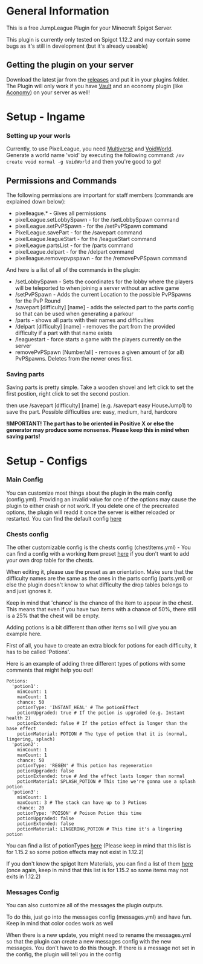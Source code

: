 # General Information

This is a free JumpLeague Plugin for your Minecraft Spigot Server.

This plugin is currently only tested on Spigot 1.12.2 and may contain some bugs as it's still in development (but it's already useable)

## Getting the plugin on your server

Download the latest jar from the [releases](https://github.com/Skiftstar/JumpLeague/releases) and put it in your plugins folder.
The Plugin will only work if you have [Vault](https://www.spigotmc.org/resources/vault.34315/) and an economy plugin (like [Aconomy](https://www.spigotmc.org/resources/aconomy-simple-vault-economy.64569/)) on your server as well!

# Setup - Ingame

### Setting up your worls

Currently, to use PixelLeague, you need [Multiverse](https://www.spigotmc.org/resources/multiverse-core.390/) and [VoidWorld](https://www.spigotmc.org/resources/voidworld.29807/). Generate a world name 'void' by executing the following command: `/mv create void normal -g VoidWorld` and then you're good to go!

## Permissions and Commands

The following permissions are important for staff members (commands are explained down below):
- pixelleague.* - Gives all permissions
- pixelLeague.setLobbySpawn - for the /setLobbySpawn command
- pixelLeague.setPvPSpawn - for the /setPvPSpawn command
- PixelLeague.savePart - for the /savepart command
- pixelLeague.leagueStart - for the /leagueStart command
- pixelLeague.partsList - for the /parts command
- pixelLeague.delpart - for the /delpart command
- pixelleague.removepvpspawn - for the /removePvPSpawn command

And here is a list of all of the commands in the plugin:
- /setLobbySpawn - Sets the coordinates for the lobby where the players will be teleported to when joining a server without an active game
- /setPvPSpawn - Adds the current Location to the possible PvPSpawns for the PvP Round
- /savepart [difficulty] [name] - adds the selected part to the parts config so that can be used when generating a parkour
- /parts - shows all parts with their names and difficulties
- /delpart [difficulty] [name] - removes the part from the provided difficulty if a part with that name exists
- /leaguestart - force starts a game with the players currently on the server
- removePvPSpawn [Number/all] - removes a given amount of (or all) PvPSpawns. Deletes from the newer ones first.

### Saving parts

Saving parts is pretty simple. Take a wooden shovel and left click to set the first postion, right click to set the second postion.

then use /savepart [difficulty] [name] (e.g. /savepart easy HouseJump1) to save the part.
Possible difficulties are: easy, medium, hard, hardcore

**!IMPORTANT! The part has to be oriented in Positive X or else the generator may produce some nonsense. Please keep this in mind when saving parts!**

# Setup - Configs

### Main Config

You can customize most things about the plugin in the main config (config.yml). Providing an invalid value for one of the options may cause the plugin to either crash or not work. If you delete one of the precreated options, the plugin will readd it once the server is either reloaded or restarted.
You can find the default config [here](https://github.com/Skiftstar/JumpLeague/blob/master/resources/config.yml)

### Chests config

The other customizable config is the chests config (chestItems.yml) - You can find a config with a working Item preset [here](https://github.com/Skiftstar/JumpLeague/blob/master/resources/chestItems.yml) if you don't want to add your own drop table for the chests.

When editing it, please use the preset as an orientation. Make sure that the difficulty names are the same as the ones in the parts config (parts.yml) or else the plugin doesn't know to what difficulty the drop tables belongs to and just ignores it.

Keep in mind that 'chance' is the chance of the item to appear in the chest. This means that even if you have two items with a chance of 50%, there still is a 25% that the chest will be empty.

Adding potions is a bit different than other items so I will give you an example here.

First of all, you have to create an extra block for potions for each difficulty, it has to be called 'Potions'.

Here is an example of adding three different types of potions with some comments that might help you out!
```
Potions:
  'potion1':
    minCount: 1
    maxCount: 1
    chance: 50
    potionType: 'INSTANT_HEAL' # The potionEffect
    potionUpgraded: true # If the potion is upgraded (e.g. Instant health 2)
    potionExtended: false # If the potion effect is longer than the base effect
    potionMaterial: POTION # The type of potion that it is (normal, lingering, splach)
  'potion2':
    minCount: 1
    maxCount: 1
    chance: 50
    potionType: 'REGEN' # This potion has regeneration
    potionUpgraded: false
    potionExtended: true # And the effect lasts longer than normal
    potionMaterial: SPLASH_POTION # This time we're gonna use a splash potion
  'potion3':
    minCount: 1
    maxCount: 3 # The stack can have up to 3 Potions
    chance: 20
    potionType: 'POISON' # Poison Potion this time
    potionUpgraded: false
    potionExtended: false
    potionMaterial: LINGERING_POTION # This time it's a lingering potion
```

You can find a list of potionTypes [here](https://hub.spigotmc.org/javadocs/bukkit/org/bukkit/potion/PotionType.html) (Please keep in mind that this list is for 1.15.2 so some potion effects may not exist in 1.12.2)

If you don't know the spigot Item Materials, you can find a list of them [here](https://hub.spigotmc.org/javadocs/spigot/org/bukkit/Material.html) (once again, keep in mind that this list is for 1.15.2 so some items may not exits in 1.12.2)

### Messages Config

You can also customize all of the messages the plugin outputs.

To do this, just go into the messages config (messages.yml) and have fun. Keep in mind that color codes work as well

When there is a new update, you might need to rename the messages.yml so that the plugin can create a new messages config with the new messages. You don't have to do this though. If there is a message not set in the config, the plugin will tell you in the config

